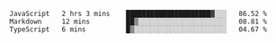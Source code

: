 
<!--
**xy406043/xy406043** is a ✨ _special_ ✨ repository because its `README.md` (this file) appears on your GitHub profile.

Here are some ideas to get you started:

- 🔭 I’m currently working on ...
- 🌱 I’m currently learning ...
- 👯 I’m looking to collaborate on ...
- 🤔 I’m looking for help with ...
- 💬 Ask me about ...
- 📫 How to reach me: ...
- 😄 Pronouns: ...
- ⚡ Fun fact: ...
-->

<!--START_SECTION:waka-->

```text
JavaScript   2 hrs 3 mins    █████████████████████▓░░░   86.52 %
Markdown     12 mins         ██▒░░░░░░░░░░░░░░░░░░░░░░   08.81 %
TypeScript   6 mins          █▒░░░░░░░░░░░░░░░░░░░░░░░   04.67 %
```

<!--END_SECTION:waka-->
